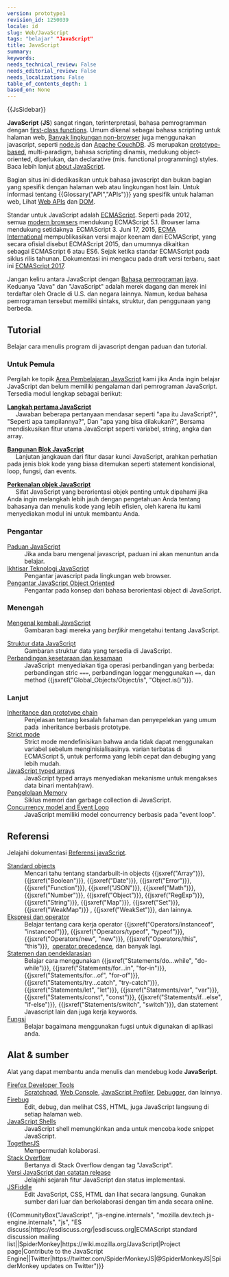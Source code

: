 ```yaml
---
version: prototype1
revision_id: 1250039
locale: id
slug: Web/JavaScript
tags: "belajar" "JavaScript"
title: JavaScript
summary: 
keywords: 
needs_technical_review: False
needs_editorial_review: False
needs_localization: False
table_of_contents_depth: 1
based_on: None
---
```

<div>{{JsSidebar}}</div>

<p class="summary"><strong>JavaScript</strong> (<strong>JS</strong>) sangat ringan, terinterpretasi, bahasa pemrogramman dengan&nbsp;<a href="https://en.wikipedia.org/wiki/First-class_functions">first-class functions</a>. Umum dikenal sebagai bahasa scripting untuk halaman web, <a class="external" href="https://en.wikipedia.org/wiki/JavaScript#Uses_outside_Web_pages">Banyak lingkungan non-browser</a>&nbsp;juga menggunakan javascript,&nbsp;seperti&nbsp;<a class="external" href="https://nodejs.org/">node.js</a> dan&nbsp;<a href="https://couchdb.apache.org/">Apache CouchDB</a>. JS merupakan&nbsp;<a class="mw-redirect" href="https://en.wikipedia.org/wiki/Prototype-based_programming" title="Prototype-based programming">prototype-based</a>, multi-paradigm, bahasa scripting dinamis, medukung object-oriented,&nbsp;diperlukan, dan&nbsp;declarative (mis. functional programming) styles. Baca lebih lanjut&nbsp;<a href="/en-US/docs/Web/JavaScript/About_JavaScript">about JavaScript</a>.</p>

<p>Bagian situs ini didedikasikan untuk bahasa javascript dan bukan bagian yang spesifik dengan halaman web atau lingkungan host lain. Untuk informasi tentang {{Glossary("API","APIs")}} yang spesifik untuk halaman web, Lihat&nbsp;<a href="/id/docs/Web/API">Web APIs</a> dan&nbsp;<a href="/id/docs/Glossary/DOM">DOM</a>.</p>

<p>Standar untuk&nbsp;JavaScript adalah&nbsp;<a href="/id/docs/Web/JavaScript/Language_Resources">ECMAScript</a>. Seperti pada 2012, semua&nbsp;<a href="http://kangax.github.io/compat-table/es5/">modern browsers</a> mendukung ECMAScript 5.1. Browser lama mendukung setidaknya &nbsp;ECMAScript 3. Juni 17, 2015, <a href="http://www.ecma-international.org">ECMA International</a>&nbsp;mempublikasikan versi major keenam&nbsp;dari&nbsp;ECMAScript, yang secara ofisial disebut&nbsp;ECMAScript 2015, dan umumnya dikaitkan sebagai&nbsp;ECMAScript 6 atau ES6. Sejak ketika&nbsp;standar&nbsp;ECMAScript pada siklus rilis tahunan. Dokumentasi ini mengacu pada draft versi terbaru, saat ini&nbsp;<a href="http://tc39.github.io/ecma262/">ECMAScript 2017</a>.</p>

<p>Jangan keliru antara&nbsp;JavaScript dengan&nbsp;<a href="https://en.wikipedia.org/wiki/Java_(programming_language)">Bahasa pemrograman java</a>. Keduanya&nbsp;"Java" dan "JavaScript" adalah merek dagang dan merek ini terdaftar oleh Oracle di U.S. dan negara lainnya. Namun, kedua bahasa pemrograman tersebut memiliki sintaks, struktur, dan penggunaan yang berbeda.</p>

<div class="column-container">
<div class="column-half">
<h2 id="Tutorial">Tutorial</h2>

<p>Belajar cara menulis program di javascript dengan paduan dan tutorial.</p>

<h3>Untuk Pemula</h3>

<p>Pergilah ke topik <a href="/id/docs/Learn/JavaScript">Area Pembelajaran JavaScript</a> kami jika Anda ingin belajar JavaScript dan belum memiliki pengalaman dari pemrograman JavaScript. Tersedia modul lengkap sebagai berikut:</p>

<p><strong><a href="/id/docs/Learn/JavaScript/First_steps">Langkah pertama JavaScript</a></strong><br />
 &nbsp;&nbsp;&nbsp;&nbsp; Jawaban beberapa pertanyaan mendasar seperti "apa itu JavaScript?", "Seperti apa tampilannya?", Dan "apa yang bisa dilakukan?", Bersama mendiskusikan fitur utama JavaScript seperti variabel, string, angka dan array.</p>

<p><strong><a href="/id/docs/Learn/JavaScript/Building_blocks">Bangunan Blok JavaScript</a></strong><br />
 &nbsp;&nbsp;&nbsp;&nbsp; Lanjutan jangkauan dari fitur dasar kunci JavaScript, arahkan perhatian pada jenis blok kode yang biasa ditemukan seperti statement kondisional, loop, fungsi, dan events.</p>

<p><strong><a href="/id/docs/Learn/JavaScript/Objects">Perkenalan objek JavaScript</a></strong><br />
 &nbsp;&nbsp;&nbsp;&nbsp; Sifat JavaScript yang berorientasi objek penting untuk dipahami jika Anda ingin melangkah lebih jauh dengan pengetahuan Anda tentang bahasanya dan menulis kode yang lebih efisien, oleh karena itu kami menyediakan modul ini untuk membantu Anda.</p>

<h3 id="Pengantar">Pengantar</h3>

<dl>
 <dt><a href="https://developer.mozilla.org/id/docs/Web/JavaScript/Panduan">Paduan JavaScript</a></dt>
 <dd>Jika anda baru mengenal javascript, paduan ini akan menuntun anda belajar.</dd>
 <dt><a href="https://developer.mozilla.org/id/docs/Web/JavaScript/sekilas_teknologi_JavaScript">Ikhtisar Teknologi JavaScript</a></dt>
 <dd>Pengantar javascript pada lingkungan&nbsp;web browser.</dd>
 <dt><a href="https://developer.mozilla.org/id/docs/Web/JavaScript/Introduction_to_Object-Oriented_JavaScript">Pengantar JavaScript&nbsp;Object Oriented</a></dt>
 <dd>Pengantar pada konsep dari bahasa berorientasi object&nbsp;di JavaScript.</dd>
</dl>

<h3 id="Menengah">Menengah</h3>

<dl>
 <dt><a href="https://developer.mozilla.org/id/docs/Web/JavaScript/A_re-introduction_to_JavaScript">Mengenal kembali JavaScript</a></dt>
 <dd>Gambaran bagi mereka&nbsp;yang <em>berfikir</em>&nbsp;mengetahui tentang JavaScript.</dd>
</dl>

<dl>
 <dt><a href="https://developer.mozilla.org/id/docs/Web/JavaScript/Data_structures">Struktur data JavaScript</a></dt>
 <dd>Gambaran struktur data yang tersedia di&nbsp;JavaScript.</dd>
 <dt><a href="/id/docs/Web/JavaScript/Equality_comparisons_and_sameness">Perbandingan kesetaraan dan kesamaan</a></dt>
 <dd>JavaScript &nbsp;menyediakan tiga operasi perbandingan yang berbeda: perbandingan stric&nbsp;<code>===</code>, perbandingan loggar menggunakan&nbsp;<code>==</code>, dan method {{jsxref("Global_Objects/Object/is", "Object.is()")}}.</dd>
</dl>

<h3 id="Lanjut">Lanjut</h3>

<dl>
 <dt><a href="/id/docs/Web/JavaScript/Inheritance_and_the_prototype_chain">Inheritance dan prototype chain</a></dt>
 <dd>Penjelasan tentang kesalah fahaman dan penyepelekan yang umum pada&nbsp; inheritance berbasis&nbsp;prototype.</dd>
 <dt><a href="/id/docs/Web/JavaScript/Reference/Strict_mode">Strict mode</a></dt>
 <dd>Strict mode mendefinisikan bahwa anda tidak dapat menggunakan variabel sebelum menginisialisasinya. varian terbatas di ECMAScript&nbsp;5, untuk performa yang lebih cepat dan debuging yang lebih mudah.</dd>
 <dt><a href="https://developer.mozilla.org/id/docs/Web/JavaScript/Typed_arrays">JavaScript typed arrays</a></dt>
 <dd>JavaScript typed arrays menyediakan mekanisme untuk mengakses data binari&nbsp;mentah(raw).</dd>
 <dt><a href="https://developer.mozilla.org/id/docs/Web/JavaScript/Memory_Management">Pengelolaan Memory</a></dt>
 <dd>Siklus memori dan&nbsp;garbage collection di&nbsp;JavaScript.</dd>
 <dt><a href="/id/docs/Web/JavaScript/EventLoop">Concurrency model and Event Loop</a></dt>
 <dd>JavaScript memiliki model concurrency berbasis pada&nbsp;"event loop".</dd>
</dl>
</div>

<div class="column-half">
<h2 id="Referensi">Referensi</h2>

<p>Jelajahi dokumentasi&nbsp;<a href="/en-US/docs/Web/JavaScript/Reference">Referensi javaScript</a>.</p>

<dl>
 <dt><a href="/id/docs/Web/JavaScript/Reference/Global_Objects">Standard objects</a></dt>
 <dd>Mencari tahu tentang standarbuilt-in objects {{jsxref("Array")}}, {{jsxref("Boolean")}}, {{jsxref("Date")}}, {{jsxref("Error")}}, {{jsxref("Function")}}, {{jsxref("JSON")}}, {{jsxref("Math")}}, {{jsxref("Number")}}, {{jsxref("Object")}}, {{jsxref("RegExp")}}, {{jsxref("String")}}, {{jsxref("Map")}}, {{jsxref("Set")}}, {{jsxref("WeakMap")}} , {{jsxref("WeakSet")}}, dan lainnya.</dd>
 <dt><a href="/id/docs/Web/JavaScript/Reference/Operators">Ekspresi dan&nbsp;operator</a></dt>
 <dd>Belajar tentang cara kerja operator&nbsp;{{jsxref("Operators/instanceof", "instanceof")}}, {{jsxref("Operators/typeof", "typeof")}}, {{jsxref("Operators/new", "new")}}, {{jsxref("Operators/this", "this")}}, &nbsp;<a href="/en-US/docs/Web/JavaScript/Reference/Operators/Operator_Precedence">operator precedence</a>, dan banyak lagi.</dd>
 <dt><a href="/id/docs/Web/JavaScript/Reference/Statements">Statemen&nbsp;dan pendeklarasian</a></dt>
 <dd>Belajar cara menggunakan {{jsxref("Statements/do...while", "do-while")}}, {{jsxref("Statements/for...in", "for-in")}}, {{jsxref("Statements/for...of", "for-of")}}, {{jsxref("Statements/try...catch", "try-catch")}}, {{jsxref("Statements/let", "let")}}, {{jsxref("Statements/var", "var")}}, {{jsxref("Statements/const", "const")}}, {{jsxref("Statements/if...else", "if-else")}}, {{jsxref("Statements/switch", "switch")}}, dan statement Javascript lain dan juga kerja&nbsp;keywords.</dd>
 <dt><a href="/id/docs/Web/JavaScript/Reference/Functions">Fungsi</a></dt>
 <dd>Belajar bagaimana menggunakan fugsi untuk digunakan di aplikasi anda.</dd>
</dl>

<h2 id="Alat_sumber">Alat&nbsp;&amp; sumber</h2>

<p>Alat yang dapat membantu anda menulis dan mendebug kode&nbsp;<strong>JavaScript</strong>.</p>

<dl>
 <dt><a href="/id/docs/Tools">Firefox Developer Tools</a></dt>
 <dd><a href="/id/docs/Tools/Scratchpad">Scratchpad</a>, <a href="/id/docs/Tools/Web_Console">Web Console</a>, <a href="/id/docs/Tools/Profiler">JavaScript Profiler</a>, <a href="/id/docs/Tools/Debugger">Debugger</a>, dan lainnya.</dd>
 <dt><a class="external" href="http://www.getfirebug.com/">Firebug</a></dt>
 <dd>Edit, debug, dan melihat&nbsp;CSS, HTML, juga&nbsp;JavaScript langsung di setiap halaman web.</dd>
 <dt><a href="/en-US/docs/Web/JavaScript/Shells">JavaScript Shells</a></dt>
 <dd>JavaScript shell memungkinkan anda untuk mencoba kode snippet JavaScript.</dd>
 <dt><a href="https://togetherjs.com/">TogetherJS</a></dt>
 <dd>Mempermudah kolaborasi.</dd>
 <dt><a href="http://stackoverflow.com/questions/tagged/javascript">Stack Overflow</a></dt>
 <dd>Bertanya di Stack Overflow dengan tag "JavaScript".</dd>
 <dt><a href="/en-US/docs/Web/JavaScript/New_in_JavaScript">Versi JavaScript dan catatan&nbsp;release</a></dt>
 <dd>Jelajahi sejarah fitur&nbsp;JavaScript dan status implementasi.</dd>
 <dt><a href="https://jsfiddle.net/">JSFiddle</a></dt>
 <dd>Edit JavaScript, CSS, HTML dan lihat secara langsung. Gunakan sumber dari luar dan berkolaborasi dengan tim anda secara online.</dd>
</dl>
</div>
</div>

<p>{{CommunityBox("JavaScript", "js-engine.internals", "mozilla.dev.tech.js-engine.internals", "js", "ES discuss|https://esdiscuss.org/|esdiscuss.org|ECMAScript standard discussion mailing list||SpiderMonkey|https://wiki.mozilla.org/JavaScript|Project page|Contribute to the JavaScript Engine||Twitter|https://twitter.com/SpiderMonkeyJS|@SpiderMonkeyJS|SpiderMonkey updates on Twitter")}}</p>

